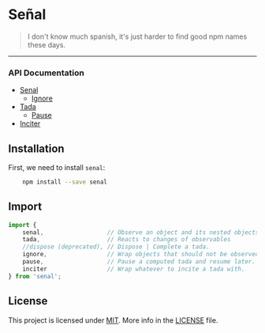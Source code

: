 # Señal

> I don't know much spanish, it's just harder to find good npm names these days.
---

### API Documentation

- [Senal](https://github.com/zacharygriffee/senal/blob/main/docs/senal-api.md)
  - [Ignore](https://github.com/zacharygriffee/senal/blob/main/docs/ignore-api.md)
- [Tada](https://github.com/zacharygriffee/senal/blob/main/docs/tada-api.md)
  - [Pause](https://github.com/zacharygriffee/senal/blob/main/docs/pause-api.md)
- [Inciter](https://github.com/zacharygriffee/senal/blob/main/docs/inciter-api.md)

## Installation
First, we need to install `senal`:

```bash
    npm install --save senal
```

## Import

```js
import { 
    senal,                  // Observe an object and its nested objects   (observable)
    tada,                   // Reacts to changes of observables           (observer)
    //dispose (deprecated), // Dispose | Complete a tada.    
    ignore,                 // Wrap objects that should not be observed ever
    pause,                  // Pause a computed tada and resume later.
    inciter                 // Wrap whatever to incite a tada with.
} from 'senal';
```


## License
This project is licensed under [MIT](LICENSE.md).
More info in the [LICENSE](LICENSE.md) file.
